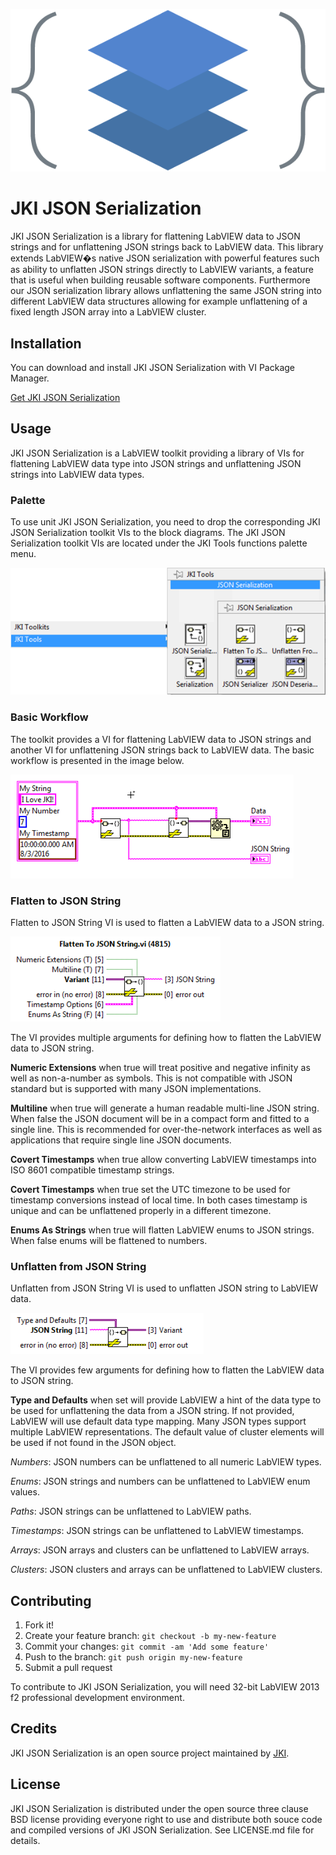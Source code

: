 ![JKI JSON Serialization](https://github.com/JKISoftware/JKI-JSON-Serialization/raw/master/img/json.png)
# JKI JSON Serialization

JKI JSON Serialization is a library for flattening LabVIEW data to JSON strings and for unflattening JSON strings back to LabVIEW data.
This library extends LabVIEW�s native JSON serialization with powerful features such as ability to unflatten JSON strings directly
to LabVIEW variants, a feature that is useful when building reusable software components. Furthermore our JSON serialization
library allows unflattening the same JSON string into different LabVIEW data structures allowing for example unflattening
of a fixed length JSON array into a LabVIEW cluster.

## Installation

You can download and install JKI JSON Serialization with VI Package Manager.

[Get JKI JSON Serialization](http://vipm.jki.net/#!/package/jki_lib_json_serialization)

## Usage
JKI JSON Serialization is a LabVIEW toolkit providing a library of VIs for flattening LabVIEW data type
into JSON strings and unflattening JSON strings into LabVIEW data types.

### Palette
To use unit JKI JSON Serialization, you need to drop the corresponding JKI JSON Serialization toolkit
VIs to the block diagrams. The JKI JSON Serialization toolkit VIs are located under the JKI Tools functions
palette menu.

![Functions palette](https://github.com/JKISoftware/JKI-JSON-Serialization/raw/master/img/JSON-Palette.png "Functions palette")

### Basic Workflow
The toolkit provides a VI for flattening LabVIEW data to JSON strings and another VI for unflattening
JSON strings back to LabVIEW data. The basic workflow is presented in the image below.

![Basic workflow](https://github.com/JKISoftware/JKI-JSON-Serialization/raw/master/img/Flatten-Unflatten-JSON-String.png "Basic workflow")

### Flatten to JSON String
Flatten to JSON String VI is used to flatten a LabVIEW data to a JSON string.

![Flatten to JSON String](https://github.com/JKISoftware/JKI-JSON-Serialization/raw/master/img/Flatten-To-JSON-String.png "Flatten to JSON String")

The VI provides multiple arguments for defining how to flatten the LabVIEW data to JSON string.

**Numeric Extensions** when true will treat positive and negative infinity as well as non-a-number as symbols. This is not compatible with JSON standard but is supported with many JSON implementations.

**Multiline** when true will generate a human readable multi-line JSON string. When false the JSON document will be in a compact form and fitted to a single line. This is recommended for over-the-network interfaces as well as applications that require single line JSON documents.

**Covert Timestamps** when true allow converting LabVIEW timestamps into ISO 8601 compatible timestamp strings.

**Covert Timestamps** when true set the UTC timezone to be used for timestamp conversions instead of local time. In both cases timestamp is unique and can be unflattened properly in a different timezone.

**Enums As Strings** when true will flatten LabVIEW enums to JSON strings. When false enums will be flattened to numbers.

### Unflatten from JSON String
Unflatten from JSON String VI is used to unflatten JSON string to LabVIEW data.

![Unflatten from JSON String](https://github.com/JKISoftware/JKI-JSON-Serialization/raw/master/img/Unflatten-From-JSON-String.png "Unflatten from JSON String")

The VI provides few arguments for defining how to flatten the LabVIEW data to JSON string.

**Type and Defaults** when set will provide LabVIEW a hint of the data type to be used for unflattening the data from a JSON string. If not provided, LabVIEW will use default data type mapping. Many JSON types support multiple LabVIEW representations. The default value of cluster elements will be used if not found in the JSON object.

_Numbers_: JSON numbers can be unflattened to all numeric LabVIEW types.

_Enums_: JSON strings and numbers can be unflattened to LabVIEW enum values.

_Paths_: JSON strings can be unflattened to LabVIEW paths.

_Timestamps_: JSON strings can be unflattened to LabVIEW timestamps.

_Arrays_: JSON arrays and clusters can be unflattened to LabVIEW arrays.

_Clusters_: JSON clusters and arrays can be unflattened to LabVIEW clusters.



## Contributing

1. Fork it!
2. Create your feature branch: `git checkout -b my-new-feature`
3. Commit your changes: `git commit -am 'Add some feature'`
4. Push to the branch: `git push origin my-new-feature`
5. Submit a pull request

To contribute to JKI JSON Serialization, you will need 32-bit LabVIEW 2013 f2 professional development environment.

## Credits

JKI JSON Serialization is an open source project maintained by [JKI](http://jki.net).

## License

JKI JSON Serialization is distributed under the open source three clause BSD license providing everyone right to use and distribute both souce code
and compiled versions of JKI JSON Serialization. See LICENSE.md file for details.
